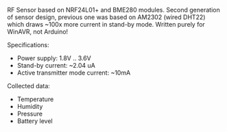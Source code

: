 RF Sensor based on NRF24L01+ and BME280 modules. Second generation of sensor design, previous one was based on AM2302 (wired DHT22) which draws ~100x more current in stand-by mode.
Written purely for WinAVR, not Arduino!

Specifications:
- Power supply:  1.8V .. 3.6V
- Stand-by current: ~2.04 uA
- Active transmitter mode current: ~10mA

Collected data:
- Temperature
- Humidity
- Pressure
- Battery level